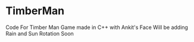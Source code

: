 # TimberMan
Code For Timber Man Game made in C++ with Ankit's Face 
Will be adding Rain and Sun Rotation Soon
